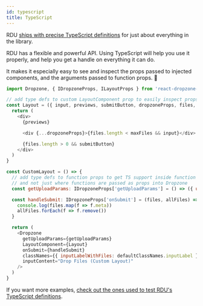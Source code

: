 ```yaml
---
id: typescript
title: TypeScript
---
```



RDU [ships with precise TypeScript definitions](https://github.com/Kunwark/react-dropzone-uploader/blob/master/src/Dropzone.d.ts) for just about everything in the library.

RDU has a flexible and powerful API. Using TypeScript will help you use it properly, and help you get a handle on everything it can do.

It makes it especially easy to see and inspect the props passed to injected components, and the arguments passed to function props. 🚀

~~~js
import Dropzone, { IDropzoneProps, ILayoutProps } from 'react-dropzone-uploader'

// add type defs to custom LayoutComponent prop to easily inspect props passed to injected components
const Layout = ({ input, previews, submitButton, dropzoneProps, files, extra: { maxFiles } }: ILayoutProps) => {
  return (
    <div>
      {previews}

      <div {...dropzoneProps}>{files.length < maxFiles && input}</div>

      {files.length > 0 && submitButton}
    </div>
  )
}

const CustomLayout = () => {
  // add type defs to function props to get TS support inside function bodies,
  // and not just where functions are passed as props into Dropzone
  const getUploadParams: IDropzoneProps['getUploadParams'] = () => ({ url: 'https://httpbin.org/post' })

  const handleSubmit: IDropzoneProps['onSubmit'] = (files, allFiles) => {
    console.log(files.map(f => f.meta))
    allFiles.forEach(f => f.remove())
  }

  return (
    <Dropzone
      getUploadParams={getUploadParams}
      LayoutComponent={Layout}
      onSubmit={handleSubmit}
      classNames={{ inputLabelWithFiles: defaultClassNames.inputLabel }}
      inputContent="Drop Files (Custom Layout)"
    />
  )
}
~~~

If you want more examples, [check out the ones used to test RDU's TypeScript definitions](https://github.com/Kunwark/react-dropzone-uploader/blob/master/examples/src/index.tsx).

